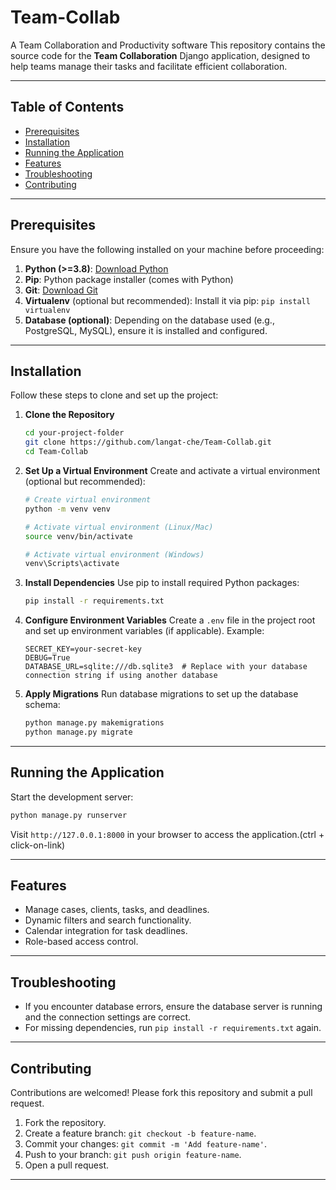 
# Team-Collab
A Team Collaboration and Productivity software
This repository contains the source code for the **Team Collaboration** Django application, designed to help teams manage their tasks and facilitate efficient collaboration.

---

## Table of Contents

- [Prerequisites](#prerequisites)
- [Installation](#installation)
- [Running the Application](#running-the-application)
- [Features](#features)
- [Troubleshooting](#troubleshooting)
- [Contributing](#contributing)

---

## Prerequisites
Ensure you have the following installed on your machine before proceeding:

1. **Python (>=3.8)**: [Download Python](https://www.python.org/downloads/)
2. **Pip**: Python package installer (comes with Python)
3. **Git**: [Download Git](https://git-scm.com/)
4. **Virtualenv** (optional but recommended): Install it via pip: `pip install virtualenv`
5. **Database (optional)**: Depending on the database used (e.g., PostgreSQL, MySQL), ensure it is installed and configured.

---

## Installation
Follow these steps to clone and set up the project:

1. **Clone the Repository**
   ```bash
   cd your-project-folder
   git clone https://github.com/langat-che/Team-Collab.git
   cd Team-Collab
   ```

2. **Set Up a Virtual Environment**
   Create and activate a virtual environment (optional but recommended):

   ```bash
   # Create virtual environment
   python -m venv venv

   # Activate virtual environment (Linux/Mac)
   source venv/bin/activate

   # Activate virtual environment (Windows)
   venv\Scripts\activate
   ```

3. **Install Dependencies**
   Use pip to install required Python packages:

   ```bash
   pip install -r requirements.txt
   ```

4. **Configure Environment Variables**
   Create a `.env` file in the project root and set up environment variables (if applicable).     Example:

   ```env
   SECRET_KEY=your-secret-key
   DEBUG=True
   DATABASE_URL=sqlite:///db.sqlite3  # Replace with your database connection string if using another database
   ```

5. **Apply Migrations**
   Run database migrations to set up the database schema:

   ```bash
   python manage.py makemigrations
   python manage.py migrate
   ```
   
---

## Running the Application
Start the development server:

```bash
python manage.py runserver
```

Visit `http://127.0.0.1:8000` in your browser to access the application.(ctrl + click-on-link)

---

## Features
- Manage cases, clients, tasks, and deadlines.
- Dynamic filters and search functionality.
- Calendar integration for task deadlines.
- Role-based access control.

---

## Troubleshooting
- If you encounter database errors, ensure the database server is running and the connection settings are correct.
- For missing dependencies, run `pip install -r requirements.txt` again.

---

## Contributing
Contributions are welcomed! Please fork this repository and submit a pull request.

1. Fork the repository.
2. Create a feature branch: `git checkout -b feature-name`.
3. Commit your changes: `git commit -m 'Add feature-name'`.
4. Push to your branch: `git push origin feature-name`.
5. Open a pull request.

---
